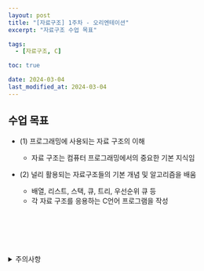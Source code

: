 ```yaml
---
layout: post
title: "[자료구조] 1주차 - 오리엔테이션"
excerpt: "자료구조 수업 목표"

tags:
  - [자료구조, C]

toc: true

date: 2024-03-04
last_modified_at: 2024-03-04
---
```

## 수업 목표
- (1) 프로그래밍에 사용되는 자료 구조의 이해
  - 자료 구조는 컴퓨터 프로그래밍에서의 중요한 기본 지식임
- (2) 널리 활용되는 자료구조들의 기본 개념 및 알고리즘을 배움
  - 배열, 리스트, 스택, 큐, 트리, 우선순위 큐 등
  - 각 자료 구조를 응용하는 C언어 프로그램을 작성

  <br>

<br>
<br>
<br>
<br>
<details>
<summary>주의사항</summary>
<div markdown="1">

이 포스팅은 강원대학교 이다영 교수님의 자료구조 수업을 들으며 내용을 정리 한 것입니다.  
수업 내용에 대한 저작권은 교수님께 있으니,  
다른 곳으로의 무분별한 내용 복사를 자제해 주세요.

</div>
</details>